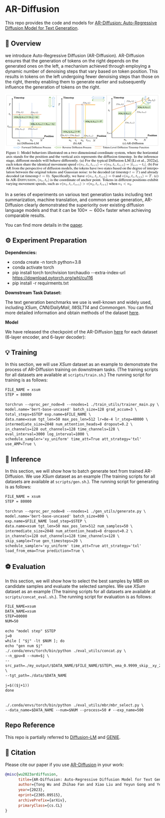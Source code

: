 # AR-Diffusion

This repo provides the code and models for [AR-Diffusion: Auto-Regressive Diffusion Model for Text Generation](https://arxiv.org/abs/2305.09515). 

## 🚀 Overview

we introduce Auto-Regressive Diffusion (AR-Diffusion). AR-Diffusion ensures that the generation of tokens on the right depends on the generated ones on the left, a mechanism achieved through employing a dynamic number of denoising steps that vary based on token position. This results in tokens on the left undergoing fewer denoising steps than those on the right, thereby enabling them to generate earlier and subsequently influence the generation of tokens on the right. 

<div align=center><img src="image/AR-Diffusion.png" width = "600" height = 300/></div>

In a series of experiments on various text generation tasks including text summarization, machine translation, and common sense generation, AR-Diffusion clearly demonstrated the superiority over existing diffusion language models and that it can be $100\times\sim 600\times$ faster when achieving comparable results.

You can find more details in the [paper](https://arxiv.org/abs/2305.09515).


## ⚙️ Experiment Preparation

**Dependencies:**

- conda create -n torch python=3.8
- conda activate torch
- pip install torch torchvision torchaudio --extra-index-url https://download.pytorch.org/whl/cu116
- pip install -r requirments.txt

**Downstream Task Dataset:**

The text generation benchmarks we use is well-known and widely used, including *XSum*, *CNN/DailyMail*, *IWSLT14* and *Commongen*. You can find more detailed information and obtain methods of the dataset [here](https://drive.google.com/drive/folders/1Bjbx2toMg7HLFgIaEyeu1CccAIZ4TWJS?usp=share_link).

**Model**

We have released the checkpoint of the AR-Diffusion [here]((https://drive.google.com/drive/folders/1woaccD2mdq7Vzrs60-gBqFoydFdHlMvz?usp=share_link)) for each dataset (6-layer encoder, and 6-layer decoder):

## 💡 Training

In this section, we will use *XSum* dataset as an example to demonstrate the process of AR-Diffusion training on downstream tasks. (The training scripts for all datasets are available at ```scripts/train.sh```.) The running script for training is as follows:

```shell
FILE_NAME = xsum
STEP = 80000

torchrun --nproc_per_node=8 --nnodes=1 ./train_utils/trainer_main.py \
model.name='bert-base-uncased' batch_size=128 grad_accum=3 \
total_steps=$STEP exp.name=$FILE_NAME \
data.name=xsum tgt_len=50 max_pos_len=512 lr=8e-4 lr_step=40000 \
intermediate_size=2048 num_attention_heads=8 dropout=0.2 \
in_channels=128 out_channels=128 time_channels=128 \
eval_interval=3000 log_interval=1000 \
schedule_sampler='xy_uniform' time_att=True att_strategy='txl' use_AMP=True \
```

## 💬 Inference

In this section, we will show how to batch generate text from trained AR-Diffusion. We use *XSum* dataset as an example (The training scripts for all datasets are available at ```scripts/gen.sh```.). The running script for generating is as follows:

```shell
FILE_NAME = xsum
STEP = 80000

torchrun --nproc_per_node=8 --nnodes=1 ./gen_utils/generate.py \
model.name='bert-base-uncased' batch_size=800 \
exp.name=$FILE_NAME load_step=$STEP \
data.name=xsum tgt_len=50 max_pos_len=512 num_samples=50 \
intermediate_size=2048 num_attention_heads=8 dropout=0.2 \
in_channels=128 out_channels=128 time_channels=128 \
skip_sample=True gen_timesteps=20 \
schedule_sampler='xy_uniform' time_att=True att_strategy='txl' load_from_ema=True prediction=True \
```

## ⚽ Evaluation

In this section, we will show how to select the best samples by MBR on candidate samples and evaluate the selected samples. We use *XSum* dataset as an example (The training scripts for all datasets are available at ```scripts/concat_eval.sh```.).  The running script for evaluation is as follows:

```shell
FILE_NAME=xsum
DATA_NAME=xsum
STEP=80000
NUM=50

echo "model step" $STEP
j=0
while [ "$j" -lt $NUM ]; do
echo "gen num $j"
./.conda/envs/torch/bin/python ./eval_utils/concat.py \
--n_gpu=8 --num=$j \
--src_path=./my_output/$DATA_NAME/$FILE_NAME/$STEP\_ema_0.9999_skip__xy_20/num$j \
--tgt_path=./data/$DATA_NAME

j=$(($j+1))
done


./.conda/envs/torch/bin/python ./eval_utils/mbr/mbr_select.py \
--data_name=$DATA_NAME --num=$NUM --process=50 # --exp_name=500
```

## Repo Reference

This repo is partially referred to [Diffusion-LM](https://github.com/XiangLi1999/Diffusion-LM) and [GENIE](https://github.com/microsoft/ProphetNet/tree/master/GENIE).

## 📜 Citation

Please cite our paper if you use [AR-Diffusion](https://arxiv.org/abs/2305.09515) in your work:

```bibtex
@misc{wu2023ardiffusion,
      title={AR-Diffusion: Auto-Regressive Diffusion Model for Text Generation}, 
      author={Tong Wu and Zhihao Fan and Xiao Liu and Yeyun Gong and Yelong Shen and Jian Jiao and Hai-Tao Zheng and Juntao Li and Zhongyu Wei and Jian Guo and Nan Duan and Weizhu Chen},
      year={2023},
      eprint={2305.09515},
      archivePrefix={arXiv},
      primaryClass={cs.CL}
}
```
